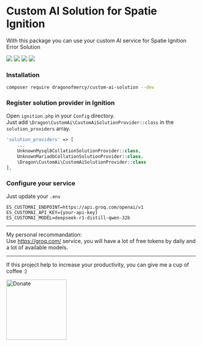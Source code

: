 # Custom AI Solution for Spatie Ignition

With this package you can use your custom AI service for Spatie Ignition Error Solution

[![](https://img.shields.io/static/v1?label=laravel&message=%E2%89%A510.0&color=0078BE&logo=laravel&style=flat)](https://packagist.org/packages/dragonofmercy/custom-ai-solution)
[![](https://img.shields.io/packagist/dt/dragonofmercy/custom-ai-solution)](https://packagist.org/packages/dragonofmercy/custom-ai-solution)
[![](https://img.shields.io/packagist/v/dragonofmercy/custom-ai-solution)](https://packagist.org/packages/dragonofmercy/custom-ai-solution)
[![](https://img.shields.io/github/license/dragonofmercy/custom-ai-solution)](https://github.com/dragonofmercy/custom-ai-solution/blob/main/LICENSE)

### Installation

```bash
composer require dragonofmercy/custom-ai-solution --dev
```

### Register solution provider in Ignition

Open `ignition.php` in your `Config` directory.   
Just add `\Dragon\CustomAi\CustomAiSolutionProvider::class` in the `solution_providers` array.

```php
'solution_providers' => [
    ...
    UnknownMysql8CollationSolutionProvider::class,
    UnknownMariadbCollationSolutionProvider::class,
    \Dragon\CustomAi\CustomAiSolutionProvider::class
],
```

### Configure your service

Just update your `.env`

```dotenv
ES_CUSTOMAI_ENDPOINT=https://api.groq.com/openai/v1
ES_CUSTOMAI_API_KEY={your-api-key}
ES_CUSTOMAI_MODEL=deepseek-r1-distill-qwen-32b
```

---

My personal recommandation:  
Use https://groq.com/ service, you will have a lot of free tokens by daily and a lot of available models.

---

If this project help to increase your productivity, you can give me a cup of coffee :)

<a href="https://ko-fi.com/dragonofmercy" target="_blank"><img src="https://cdn.ko-fi.com/cdn/kofi2.png?v=3" alt="Donate" width="160px" /></a>